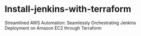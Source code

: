 # Install-jenkins-with-terraform
Streamlined AWS Automation: Seamlessly Orchestrating Jenkins Deployment on Amazon EC2 through Terraform
